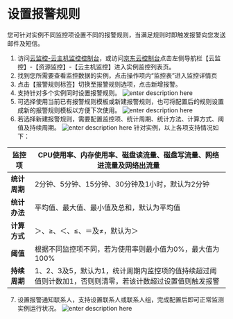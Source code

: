# 设置报警规则
您可针对实例不同监控项设置不同的报警规则，当满足规则时即触发报警向您发送邮件及短信。
1. 访问[云监控-云主机监控控制台][1]，或访问[京东云控制台][2]点击左侧导航栏【云监控】-【资源监控】-【云主机监控】进入实例监控列表页。
2. 找到您所需要查看监控数据的实例，点击操作项内“监控表”进入监控详情页
3. 点击【报警规则标签】切换至报警规则选项，点击新增报警。
4. 支持针对多个实例同时设置报警规则。
![enter description here][3]
5. 可选择使用当前已有报警规则模板或新建报警规则，也可将配置后的规则设置成新的报警规则模板以方便下次使用。
![enter description here][4]
6. 若选择新建报警规则，需要配置监控项、统计周期、统计方法、计算方式、阈值及持续周期。
![enter description here][5]
针对实例，以上各项支持情况如下：

|    **监控项**   |  CPU使用率、内存使用率、磁盘读流量、磁盘写流量、网络进流量及网络出流量   |
| --- | --- |
| **统计周期**    |  2分钟、5分钟、15分钟、30分钟及1小时，默认为2分钟   |
|  **统计办法**   |  平均值、最大值、最小值及总和，默认为平均值   |
|  **计算方式**   |  ＞、≥、＜、≤、＝及≠，默认为＞   |
|  **阈值**   |   根据不同监控项不同，若为使用率则最小值为0%，最大值为100%  |
|  **持续周期**   | 1、2、3及5，默认为1，统计周期内监控项的值持续超过阈值则计数加1，否则则清零，若该计数超过设置值则触发报警    |
7. 设置报警通知联系人，支持设置联系人或联系人组，完成配置后即可正常监测实例运行状况。
![enter description here][6]


  [1]: ./images/Operation-Guide-Monitor-1.png "Operation-Guide-Monitor-1.png"
  [2]: ./images/Operation-Guide-Monitor-1.png "Operation-Guide-Monitor-1.png"
  [3]: ./images/Operation-Guide-Monitor-1.png "Operation-Guide-Monitor-1.png"
  [4]: ./images/Operation-Guide-Monitor-2.png "Operation-Guide-Monitor-2.png"
  [5]: ./images/Operation-Guide-Monitor-3.png "Operation-Guide-Monitor-3.png"
  [6]: ./images/Operation-Guide-Monitor-4.png "Operation-Guide-Monitor-4.png"